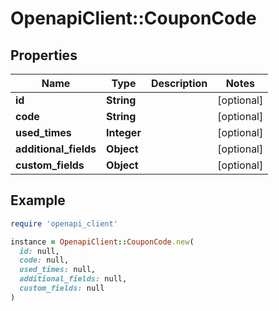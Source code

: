 # OpenapiClient::CouponCode

## Properties

| Name | Type | Description | Notes |
| ---- | ---- | ----------- | ----- |
| **id** | **String** |  | [optional] |
| **code** | **String** |  | [optional] |
| **used_times** | **Integer** |  | [optional] |
| **additional_fields** | **Object** |  | [optional] |
| **custom_fields** | **Object** |  | [optional] |

## Example

```ruby
require 'openapi_client'

instance = OpenapiClient::CouponCode.new(
  id: null,
  code: null,
  used_times: null,
  additional_fields: null,
  custom_fields: null
)
```

